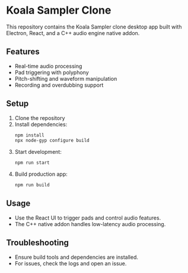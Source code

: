 # Koala Sampler Clone

This repository contains the Koala Sampler clone desktop app built with Electron, React, and a C++ audio engine native addon.

## Features
- Real-time audio processing
- Pad triggering with polyphony
- Pitch-shifting and waveform manipulation
- Recording and overdubbing support

## Setup

1. Clone the repository
2. Install dependencies:
   ```bash
   npm install
   npx node-gyp configure build
   ```
3. Start development:
   ```bash
   npm run start
   ```
4. Build production app:
   ```bash
   npm run build
   ```

## Usage

- Use the React UI to trigger pads and control audio features.
- The C++ native addon handles low-latency audio processing.

## Troubleshooting

- Ensure build tools and dependencies are installed.
- For issues, check the logs and open an issue.

